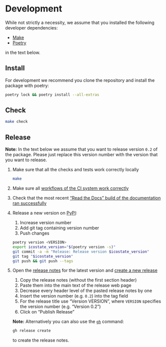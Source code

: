# Development

While not strictly a necessity, we assume that you installed the following developer dependencies:

- [Make](<https://en.wikipedia.org/wiki/Make_(software)>)
- [Poetry](https://python-poetry.org)

in the text below.

## Install

For development we recommend you clone the repository and install the package with poetry:

```sh
poetry lock && poetry install --all-extras
```

## Check

```sh
make check
```

## Release

**Note:** In the text below we assume that you want to release version `0.2` of the package. Please just replace this version number with the version that you want to release.

1. Make sure that all the checks and tests work correctly locally

   ```sh
   make
   ```

2. Make sure all [workflows of the CI system work correctly](https://github.com/MyTooliT/ICOstate/actions)

3. Check that the most recent [“Read the Docs” build of the documentation ran successfully](https://app.readthedocs.org/projects/icostate/)

4. Release a new version on [PyPI](https://pypi.org/project/icostate/):
   1. Increase version number
   2. Add git tag containing version number
   3. Push changes

   ```sh
   poetry version <VERSION>
   export icostate_version="$(poetry version -s)"
   git commit -a -m "Release: Release version $icostate_version"
   git tag "$icostate_version"
   git push && git push --tags
   ```

5. Open the [release notes](https://github.com/MyTooliT/ICOstate/tree/main/doc/release) for the latest version and [create a new release](https://github.com/MyTooliT/ICOstate/releases/new)
   1. Copy the release notes (without the first section header)
   2. Paste them into the main text of the release web page
   3. Decrease every header level of the pasted release notes by one
   4. Insert the version number (e.g. `0.2`) into the tag field
   5. For the release title use “Version VERSION”, where `VERSION` specifies the version number (e.g. “Version 0.2”)
   6. Click on “Publish Release”

   **Note:** Alternatively you can also use the [`gh`](https://cli.github.com) command:

   ```sh
   gh release create
   ```

   to create the release notes.
